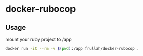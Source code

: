 # docker-rubocop

## Usage

mount your ruby project to /app

```bash
docker run -it --rm -v $(pwd):/app frullah/docker-rubocop .
```
